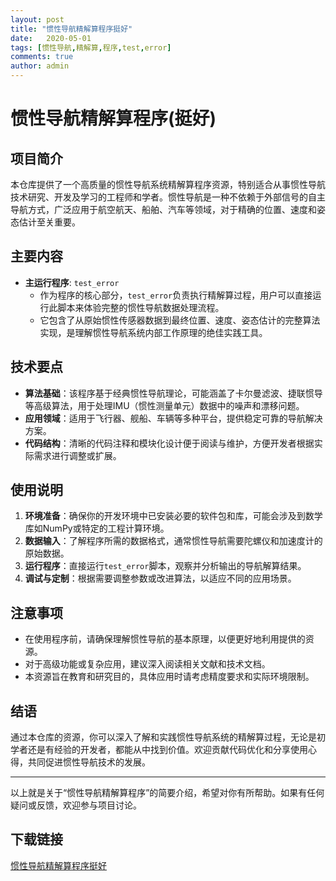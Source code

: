 ```yaml
---
layout: post
title: "惯性导航精解算程序挺好"
date:   2020-05-01
tags: [惯性导航,精解算,程序,test,error]
comments: true
author: admin
---
```

# 惯性导航精解算程序(挺好)

## 项目简介

本仓库提供了一个高质量的惯性导航系统精解算程序资源，特别适合从事惯性导航技术研究、开发及学习的工程师和学者。惯性导航是一种不依赖于外部信号的自主导航方式，广泛应用于航空航天、船舶、汽车等领域，对于精确的位置、速度和姿态估计至关重要。

## 主要内容

- **主运行程序**: `test_error`
  - 作为程序的核心部分，`test_error`负责执行精解算过程，用户可以直接运行此脚本来体验完整的惯性导航数据处理流程。
  - 它包含了从原始惯性传感器数据到最终位置、速度、姿态估计的完整算法实现，是理解惯性导航系统内部工作原理的绝佳实践工具。

## 技术要点

- **算法基础**：该程序基于经典惯性导航理论，可能涵盖了卡尔曼滤波、捷联惯导等高级算法，用于处理IMU（惯性测量单元）数据中的噪声和漂移问题。
- **应用领域**：适用于飞行器、舰船、车辆等多种平台，提供稳定可靠的导航解决方案。
- **代码结构**：清晰的代码注释和模块化设计便于阅读与维护，方便开发者根据实际需求进行调整或扩展。

## 使用说明

1. **环境准备**：确保你的开发环境中已安装必要的软件包和库，可能会涉及到数学库如NumPy或特定的工程计算环境。
2. **数据输入**：了解程序所需的数据格式，通常惯性导航需要陀螺仪和加速度计的原始数据。
3. **运行程序**：直接运行`test_error`脚本，观察并分析输出的导航解算结果。
4. **调试与定制**：根据需要调整参数或改进算法，以适应不同的应用场景。

## 注意事项

- 在使用程序前，请确保理解惯性导航的基本原理，以便更好地利用提供的资源。
- 对于高级功能或复杂应用，建议深入阅读相关文献和技术文档。
- 本资源旨在教育和研究目的，具体应用时请考虑精度要求和实际环境限制。

## 结语

通过本仓库的资源，你可以深入了解和实践惯性导航系统的精解算过程，无论是初学者还是有经验的开发者，都能从中找到价值。欢迎贡献代码优化和分享使用心得，共同促进惯性导航技术的发展。

---

以上就是关于“惯性导航精解算程序”的简要介绍，希望对你有所帮助。如果有任何疑问或反馈，欢迎参与项目讨论。

## 下载链接

[惯性导航精解算程序挺好](https://pan.quark.cn/s/07040e0abbf8)
